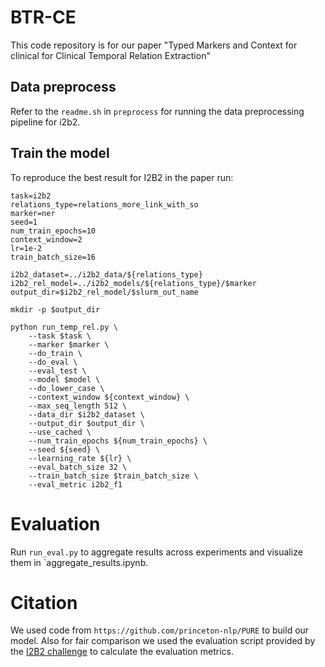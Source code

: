 # BTR-CE
This code repository is for our paper "Typed Markers and Context for clinical for Clinical Temporal Relation Extraction"

## Data preprocess
Refer to the `readme.sh` in `preprocess` for running the data preprocessing pipeline for i2b2.

## Train the model
To reproduce the best result for I2B2 in the paper run:
```
task=i2b2
relations_type=relations_more_link_with_so
marker=ner
seed=1
num_train_epochs=10
context_window=2
lr=1e-2
train_batch_size=16

i2b2_dataset=../i2b2_data/${relations_type}
i2b2_rel_model=../i2b2_models/${relations_type}/$marker
output_dir=$i2b2_rel_model/$slurm_out_name

mkdir -p $output_dir

python run_temp_rel.py \
    --task $task \
    --marker $marker \
    --do_train \
    --do_eval \
    --eval_test \
    --model $model \
    --do_lower_case \
    --context_window ${context_window} \
    --max_seq_length 512 \
    --data_dir $i2b2_dataset \
    --output_dir $output_dir \
    --use_cached \
    --num_train_epochs ${num_train_epochs} \
    --seed ${seed} \
    --learning_rate ${lr} \
    --eval_batch_size 32 \
    --train_batch_size $train_batch_size \
    --eval_metric i2b2_f1
```

# Evaluation
Run `run_eval.py` to aggregate results across experiments and visualize them in `aggregate_results.ipynb.

# Citation
We used code from `https://github.com/princeton-nlp/PURE` to build our model. Also for fair comparison we used the evaluation script provided by the [I2B2 challenge](https://portal.dbmi.hms.harvard.edu/projects/n2c2-nlp/) to calculate the evaluation metrics. 
